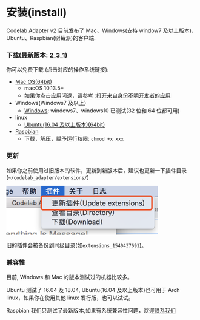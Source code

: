 # 安装(install)

Codelab Adapter v2 目前发布了 Mac、Windows(支持 window7 及以上版本)、Ubuntu、Raspbian(树莓派)的客户端.

### 下载(最新版本: 2_3_1)

你可以免费下载 (点击对应的操作系统链接):

*  [Mac OS(64bit)](http://scratch3-files.just4fun.site/codelab-adapter-mac-2_3_1.zip)
    *  macOS 10.13.5+
    *  如果你点击应用闪退，请参考 :[打开来自身份不明开发者的应用](https://support.apple.com/kb/PH25088?locale=zh_CN&viewlocale=zh_CN)
* Windows(Windows7 及以上）
    * [Windows](http://scratch3-files.just4fun.site/codelab-adapter-2_3_1.exe.zip): windows7、windows10 已测试(32 位和 64 位都可用)
* linux
    * [Ubuntu(16.04 及以上版本)(64bit)](http://scratch3-files.just4fun.site/codelab-adapter-ubuntu_2_3_1.zip)
* [Raspbian](http://scratch3-files.just4fun.site/codelab-adapter-rpi-2_3_1.zip)
    * 下载，解压，赋予运行权限: `chmod +x xxx`

### 更新

如果你之前使用过旧版本的软件，更新到新版本后，建议也更新一下插件目录(`~/codelab_adapter/extensions/`)

<img width="400px" src="../../img/v2/scratch3_adapter_update_v2.png">

旧的插件会被备份到同级目录(如`extensions_1540437691`)。

### 兼容性

目前, Windows 和 Mac 的版本测试过的机器比较多。

Ubuntu 测试了 16.04 及 18.04, Ubuntu(16.04 及以上版本)也可用于 Arch linux，如果你在使用其他 linux 发行版，也可以试试。

Raspbian 我们只测试了最新版本,如果有系统兼容性问题，欢迎[联系我们](/about/contact/)

<!--
ps: MacOS 10.14 下，按钮无法显示文字, 但不影响正常使用 (按钮文字 可以参考下图)

<img src="../../img/adapter-exit-button.png" width=400 />
-->
